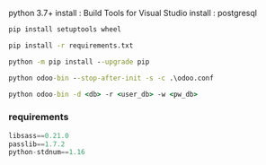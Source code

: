 python 3.7+
install : Build Tools for Visual Studio
install : postgresql

```cmd
pip install setuptools wheel

pip install -r requirements.txt

python -m pip install --upgrade pip

python odoo-bin --stop-after-init -s -c .\odoo.conf

python odoo-bin -d <db> -r <user_db> -w <pw_db>
```


### requirements
```py
libsass==0.21.0
passlib==1.7.2
python-stdnum==1.16
```
